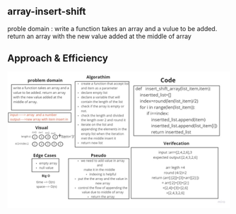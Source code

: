 ## array-insert-shift
 proble domain : write a function takes an array and a vulue to be added. return an array with the new value added at the middle of array

 ## Approach & Efficiency



![image](array-insert-shift1.jpg)
